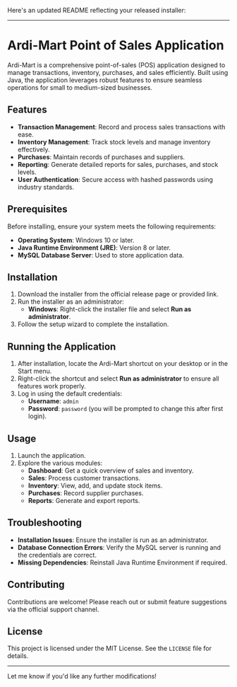 Here's an updated README reflecting your released installer:  

---

# Ardi-Mart Point of Sales Application

Ardi-Mart is a comprehensive point-of-sales (POS) application designed to manage transactions, inventory, purchases, and sales efficiently. Built using Java, the application leverages robust features to ensure seamless operations for small to medium-sized businesses.

## Features

- **Transaction Management**: Record and process sales transactions with ease.
- **Inventory Management**: Track stock levels and manage inventory effectively.
- **Purchases**: Maintain records of purchases and suppliers.
- **Reporting**: Generate detailed reports for sales, purchases, and stock levels.
- **User Authentication**: Secure access with hashed passwords using industry standards.

## Prerequisites

Before installing, ensure your system meets the following requirements:

- **Operating System**: Windows 10 or later.
- **Java Runtime Environment (JRE)**: Version 8 or later.
- **MySQL Database Server**: Used to store application data.

## Installation

1. Download the installer from the official release page or provided link.
2. Run the installer as an administrator:
   - **Windows**: Right-click the installer file and select **Run as administrator**.
3. Follow the setup wizard to complete the installation.

## Running the Application

1. After installation, locate the Ardi-Mart shortcut on your desktop or in the Start menu.
2. Right-click the shortcut and select **Run as administrator** to ensure all features work properly.
3. Log in using the default credentials:
   - **Username**: `admin`
   - **Password**: `password` (you will be prompted to change this after first login).

## Usage

1. Launch the application.
2. Explore the various modules:
   - **Dashboard**: Get a quick overview of sales and inventory.
   - **Sales**: Process customer transactions.
   - **Inventory**: View, add, and update stock items.
   - **Purchases**: Record supplier purchases.
   - **Reports**: Generate and export reports.

## Troubleshooting

- **Installation Issues**: Ensure the installer is run as an administrator.
- **Database Connection Errors**: Verify the MySQL server is running and the credentials are correct.
- **Missing Dependencies**: Reinstall Java Runtime Environment if required.

## Contributing

Contributions are welcome! Please reach out or submit feature suggestions via the official support channel.

## License

This project is licensed under the MIT License. See the `LICENSE` file for details.

---

Let me know if you'd like any further modifications!

